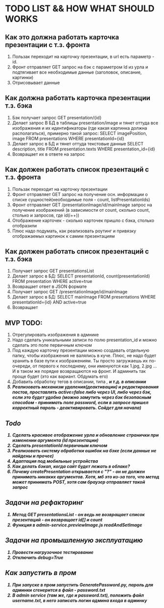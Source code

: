 # TODO LIST && HOW WHAT SHOULD WORKS
## Как это должна работать карточка презентации с т.з. фронта
1. Пользак переходит на карточку презентации, в url есть параметр - id.
2. Фронт отправляет GET запрос на бэк с параметром Id из урла и подтягивает все необходимые данные (заголовок, описание, картинки)
3. Отрисовывает данные

## Как должна работать карточка презентации т.з. бэка
1. Бэк получает запрос GET presentation/{id}
2. Делает запрос В БД в таблицы presentation/image и тянет оттуда все изображения и их идентификаторы (где какая картинка должна располагаться), примерно такой запрос:
SELECT imagePosition, image FROM presentations WHERE presentationId={id}
3. Делает запрос в БД и тянет оттуда текстовые данные
SELECT description, title FROM presentation.texts WHERE presentation_id={id}
4. Возвращает их в ответе на запрос

## Как должен работать список презентаций с т.з. фронта
1. Пользак переходит на карточку презентации
2. Фронт отправляет GET запрос на получение осн. информации о списке сущностей(необходимые поля - count, listPresentationIds)
3. Фронт отправляет GET /presentationImage/id/mainImage запрос на получение изображений (в зависимости от count, сколько count, столько и запросов, где id(i++))
4. Отображение карточек - сколько карточек пришло с бэка, столько отобразили
5. Плюс надо подумать, как реализовать роутинг и привязку отображаемых картинок к самим презентациям

## Как должен работать список презентаций с т.з. бэка
1. Получает запрос GET presentationsList
2. Делает запрос в БД:
SELECT presentationId, count(presentationId) FROM presentation WHERE active=true
3. Возвращает ответ в JSON формате
4. Получает запрос GET /presentationImage/id/mainImage
5. Делает запрос в БД:
SELECT mainImage FROM presentations WHERE presentationId={id} AND active=true
6. Возвращает

## MVP TODO:
1. Отрегулировать изображения в адмнике
2. Надо сделать уникальными записи по полю presentation_id и можно сделать это поле первичным ключом
3. Под каждую карточку презентации можно создавать отдельную папку, чтобы изображения не валялись в куче. Плюс, не надо будет хранить в базе пути к изображениям. Ты просто загружаешь их по-очереди, от первого к последнему, они именуются как 1.jpg, 2.jpg ... И в таком же порядке возвращаются на фронт. И админить так проще будет (это как вариант. Обдумать его)
4. Добавить обработку тегов в описании, типа <i>, <b> и т.д. в описании
6. Реализовать механизм удаления(деактивации) и редактирования постов, проставлять active=false либо через UI, либо через бэк, если это будет удобно (можно замутить через бэк безопасным способом - принимать поле password, если в запросе пришел корректный пароль - деактивировать. Сойдет для начала)


## Todo
1. Сделать красивое отображение урла и обновление странички при изменении аргумента (Id презентации)
2. Сделать presentationId первичным ключом
3. Реализовать систему обработки ошибок на бэке (если данные не найдены и прочее)
4. Адаптация под мобильные устройства
5. Как делать бэкап, когда сайт будет лежать в облаке?
6. Почему createPresentation открывается с "?" - он не должен принимать никаких аргументов. Хотя, мб это из-за того, что метод может принимать POST, хотя сам браузер отправляет такой запрос

## Задачи на рефакторинг
1. Метод GET presentationsList - он ведь не возвращает список презентаций - он возвращает id[] и count
2. Функция в admin-service.previewImage.js readAndSetImage

## Задачи на промышленную эксплуатацию
1. Провести нагрузочное тестирование
2. Отключить debug=True

## Как запустить в пром
1. При запуске в пром запустить GeneratePassword.py, пароль для админки сгенерится в файл - password.txt
2. В admin service (там же, где и password.txt), положить файл username.txt, в него записать логин админа входа в админку